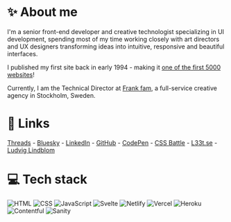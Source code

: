 # ✨ About me

I'm a senior front-end developer and creative technologist specializing in UI development, spending most of my time working closely with art directors and UX designers transforming ideas into intuitive, responsive and beautiful interfaces.

I published my first site back in early 1994 - making it [one of the first 5000 websites](https://www.internetlivestats.com/total-number-of-websites/)!

Currently, I am the Technical Director at [Frank fam](https://frankfam.co/), a full-service creative agency in Stockholm, Sweden.

# 🔗 Links

[Threads](https://www.threads.net/@internuts) - [Bluesky](https://bsky.app/profile/l33t.se) - [LinkedIn](https://se.linkedin.com/in/ludviglindblom) - [GitHub](https://github.com/ludviglindblom) - [CodePen](https://codepen.io/ludviglindblom) - [CSS Battle](https://cssbattle.dev/player/ludvig) - [L33t.se](https://l33t.se/) - [Ludvig Lindblom](https://ludviglindblom.com/)

# 💻 Tech stack

![HTML](https://img.shields.io/badge/html-%23ff0000?style=for-the-badge&logo=html5&logoColor=white)
![CSS](https://img.shields.io/badge/css-%232565f2?style=for-the-badge&logo=css3&logoColor=white)
![JavaScript](https://img.shields.io/badge/javascript-%23666666?style=for-the-badge&logo=javascript&logoColor=white)
![Svelte](https://img.shields.io/badge/svelte-%23ff3e00.svg?style=for-the-badge&logo=svelte&logoColor=white)
![Netlify](https://img.shields.io/badge/netlify-%2320232a.svg?style=for-the-badge&logo=netlify&logoColor=white)
![Vercel](https://img.shields.io/badge/vercel-%23000000.svg?style=for-the-badge&logo=vercel&logoColor=white)
![Heroku](https://img.shields.io/badge/heroku-%2379589F?style=for-the-badge&logo=heroku&logoColor=white)
![Contentful](https://img.shields.io/badge/contentful-%230b6ae6?style=for-the-badge&logo=contentful&logoColor=white)
![Sanity](https://img.shields.io/badge/sanity-%23f36458?style=for-the-badge&logo=sanity&logoColor=white)
